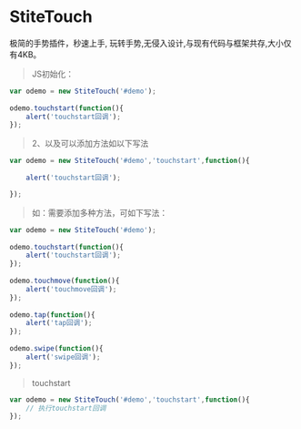 # StiteTouch
极简的手势插件，秒速上手, 玩转手势,无侵入设计,与现有代码与框架共存,大小仅有4KB。
> JS初始化：

```javascript
var odemo = new StiteTouch('#demo');
  
odemo.touchstart(function(){
    alert('touchstart回调');
});
```
>2、以及可以添加方法如以下写法

```javascript
var odemo = new StiteTouch('#demo','touchstart',function(){
 
    alert('touchstart回调');

});
```
>如：需要添加多种方法，可如下写法：

```javascript
var odemo = new StiteTouch('#demo');
 
odemo.touchstart(function(){
    alert('touchstart回调');
});
 
odemo.touchmove(function(){
    alert('touchmove回调');
});
 
odemo.tap(function(){
    alert('tap回调');
});
 
odemo.swipe(function(){
    alert('swipe回调');
});
```

>touchstart

```javascript
var odemo = new StiteTouch('#demo','touchstart',function(){
    // 执行touchstart回调
});
```